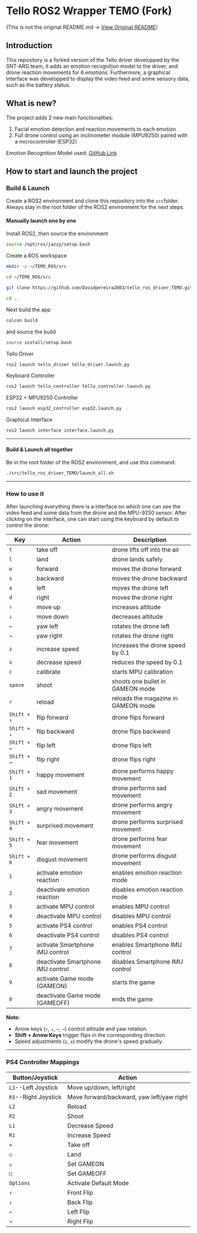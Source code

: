 # Tello ROS2 Wrapper TEMO (Fork)
(This is not the original README.md -> [View Original README](docs/ORIGINAL_README.md))

## Introduction

This repository is a forked version of the Tello driver developped by the SNT-ARG team, it adds an emotion recognition model to the driver, and drone reaction movements for 6 emotions. Furthermore, a graphical interface was developped to display the video feed and some sensory data, such as the battery status.

## What is new?

The project adds 2 new main functionalities:

1. Facial emotion detection and reaction movements to each emotion
2. Full drone control using an inclinometer module (MPU9250) paired with a microcontroller (ESP32)

Emotion Recognition Model used: [GitHub Link](https://github.com/SHAIK-AFSANA/facialemotionrecognizerinrealtime)

## How to start and launch the project

### Build & Launch

Create a ROS2 environment and clone this repository into the `src`folder. Always stay in the root folder of the ROS2 environment for the next steps.

#### Manually launch one by one

Install ROS2, then source the environment
```bash
source /opt/ros/jazzy/setup.bash
```
Create a ROS workspace
```bash
mkdir -p ~/TEMO_ROS/src
```

```bash
cd ~/TEMO_ROS/src
```

```bash
git clone https://github.com/Davidpereira2803/tello_ros_driver_TEMO.git

cd ..
```
Next build the app
```bash
colcon build
```

and source the build

```bash
source install/setup.bash
```

Tello Driver
```bash
ros2 launch tello_driver tello_driver.launch.py
```

Keyboard Controller
```bash
ros2 launch tello_controller tello_controller.launch.py
```

ESP32 + MPU9250 Controller
```bash
ros2 launch esp32_controller esp32.launch.py
```

Graphical Interface
```bash
ros2 launch interface interface.launch.py
```
---

#### Build & Launch all together

Be in the root folder of the ROS2 environment, and use this command: 
```bash
./src/tello_ros_driver_TEMO/launch_all.sh
```
---

### How to use it

After launching everything there is a interface on which one can see the video feed and some data from the drone and the MPU-9250 sensor. After clicking on the interface, one can start using the keyboard by default to control the drone:

| Key  | Action                      | Description                             |
|------|-----------------------------|-----------------------------------------|
| `t`  | take off                    | drone lifts off into the air            |
| `l`  | land                        | drone lands safely                      |
| `w`  | forward                     | moves the drone forward                 |
| `s`  | backward                    | moves the drone backward                |
| `a`  | left                        | moves the drone left                    |
| `d`  | right                       | moves the drone right                   |
| `↑`  | move up                     | increases altitude                      |
| `↓`  | move down                   | decreases altitude                      |
| `←`  | yaw left                    | rotates the drone left                  |
| `→`  | yaw right                   | rotates the drone right                 |
| `z`  | increase speed              | increases the drone speed by 0.1        |
| `x`  | decrease speed              | reduces the speed by 0.1                |
| `c`  | calibrate | starts MPU calibration |
| `space` | shoot | shoots one bullet in GAMEON mode|
| `r`| reload | reloads the magazine in GAMEON mode|
| `Shift + ↑`   | flip forward       | drone flips forward                     |
| `Shift + ↓`   | flip backward      | drone flips backward                    |
| `Shift + ←`   | flip left          | drone flips left                        |
| `Shift + →`   | flip right         | drone flips right                       |
| `Shift + 1`  | happy movement              | drone performs happy movement           |
| `Shift + 2`  | sad movement                | drone performs sad movement             |
| `Shift + 3`  | angry movement              | drone performs angry movement           |
| `Shift + 4`  | surprised movement          | drone performs surprised movement       |
| `Shift + 5`  | fear movement               | drone performs fear movement            |
| `Shift + 6`  | disgust movement            | drone performs disgust movement         |
| `1`  | activate emotion reaction   | enables emotion reaction mode           |
| `2`  | deactivate emotion reaction | disables emotion reaction mode          |
| `3`  | activate MPU control        | enables MPU control                     |
| `4`  | deactivate MPU control      | disables MPU control                    |
| `5`  | activate PS4 control   | enables PS4 control           |
| `6`  | deactivate PS4 control | disables PS4 control         |
| `7`  | activate Smartphone IMU control   | enables Smartphone IMU control          |
| `8`  | deactivate Smartphone IMU control | disables Smartphone IMU control         |
| `9`  | activate Game mode (GAMEON)        | starts the game                   |
| `0`  | deactivate Game mode (GAMEOFF)      | ends the game                   |

**Note:**
- Arrow keys (`↑`, `↓`, `←`, `→`) control altitude and yaw rotation.  
- **Shift + Arrow Keys** trigger flips in the corresponding direction.  
- Speed adjustments (`z`, `x`) modify the drone's speed gradually.

---

### PS4 Controller Mappings


| Button/Joystick | Action                      |
|-----------------|-----------------------------|
| `L3`--Left Joystick   | Move up/down, left/right |
| `R3`--Right Joystick  | Move forward/backward, yaw left/yaw right|
| `L2` | Reload |
| `R2` | Shoot |
| `L1` | Decrease Speed |
| `R1` | Increase Speed |
| `✕`         | Take off                    |
| `○`   | Land                        |
| `△`  | Set GAMEON   |
| `□`   | Set GAMEOFF |
| `Options`   | Activate Default Mode |
| `↑` | Front Flip |
| `↓` | Back Flip |
| `←` | Left Flip |
| `→` | Right Flip |
